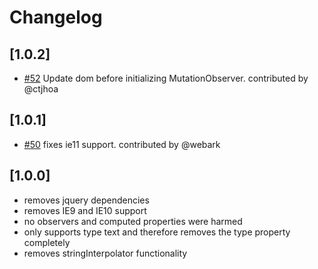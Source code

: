 # Changelog

## [1.0.2]
- [#52](https://github.com/st-h/ember-content-editable/pull/52) Update dom before initializing MutationObserver. contributed by @ctjhoa

## [1.0.1]
- [#50](https://github.com/st-h/ember-content-editable/pull/50) fixes ie11 support. contributed by @webark

## [1.0.0]
- removes jquery dependencies
- removes IE9 and IE10 support
- no observers and computed properties were harmed
- only supports type text and therefore removes the type property completely
- removes stringInterpolator functionality
